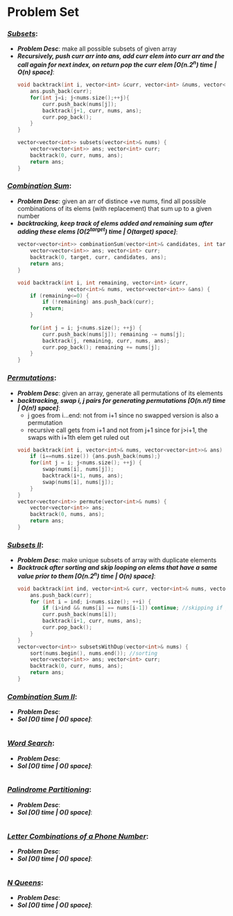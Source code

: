 # Problem Set

### ***[Subsets](https://leetcode.com/problems/subsets/)***:
- ***Problem Desc***: make all possible subsets of given array
- ***Recursively, push curr arr into ans, add curr elem into curr arr and the call again for next index, on return pop the curr elem [O(n.2<sup>n</sup>) time | O(n) space]***:
  ```cpp
  void backtrack(int i, vector<int> &curr, vector<int> &nums, vector<vector<int>>& ans) {
      ans.push_back(curr);
      for(int j=i; j<nums.size();++j){
          curr.push_back(nums[j]);
          backtrack(j+1, curr, nums, ans);
          curr.pop_back();
      }
  }

  vector<vector<int>> subsets(vector<int>& nums) {
      vector<vector<int>> ans; vector<int> curr;
      backtrack(0, curr, nums, ans);
      return ans;
  }
  ```

### ***[Combination Sum](https://leetcode.com/problems/combination-sum/)***:
- ***Problem Desc***: given an arr of distince +ve nums, find all possible combinations of its elems (with replacement) that sum up to a given number
- ***backtracking, keep track of elems added and remaining sum after adding these elems [O(2<sup>target</sup>) time | O(target) space]***:
  ```cpp
  vector<vector<int>> combinationSum(vector<int>& candidates, int target) {
      vector<vector<int>> ans; vector<int> curr;
      backtrack(0, target, curr, candidates, ans);
      return ans;
  }

  void backtrack(int i, int remaining, vector<int> &curr, 
                  vector<int>& nums, vector<vector<int>> &ans) {
      if (remaining<=0) {
          if (!remaining) ans.push_back(curr);
          return;
      }
      
      for(int j = i; j<nums.size(); ++j) {
          curr.push_back(nums[j]); remaining -= nums[j];
          backtrack(j, remaining, curr, nums, ans);
          curr.pop_back(); remaining += nums[j];
      }
  }
  ```

### ***[Permutations](https://leetcode.com/problems/permutations/)***:
- ***Problem Desc***: given an array, generate all permutations of its elements
- ***backtracking, swap i, j pairs for generating permutations [O(n.n!) time | O(n!) space]***:
  - j goes from i...end: not from i+1 since no swapped version is also a permutation
  - recursive call gets from i+1 and not from j+1 since for j>i+1, the swaps with i+1th elem get ruled out
  ```cpp
  void backtrack(int i, vector<int>& nums, vector<vector<int>>& ans) {
      if (i==nums.size()) {ans.push_back(nums);}
      for(int j = i; j<nums.size(); ++j) {
          swap(nums[i], nums[j]);
          backtrack(i+1, nums, ans);
          swap(nums[i], nums[j]);
      }
  }
  vector<vector<int>> permute(vector<int>& nums) {
      vector<vector<int>> ans; 
      backtrack(0, nums, ans);
      return ans;
  }
  ```

### ***[Subsets II](https://leetcode.com/problems/subsets-ii/)***:
- ***Problem Desc***: make unique subsets of array with duplicate elements
- ***Backtrack after sorting and skip looping on elems that have a same value prior to them [O(n.2<sup>n</sup>) time | O(n) space]***:
  ```cpp
  void backtrack(int ind, vector<int>& curr, vector<int>& nums, vector<vector<int>> &ans) {
      ans.push_back(curr);
      for (int i = ind; i<nums.size(); ++i) {
          if (i>ind && nums[i] == nums[i-1]) continue; //skipping if prev elem same
          curr.push_back(nums[i]);
          backtrack(i+1, curr, nums, ans);
          curr.pop_back();
      }
  }
  vector<vector<int>> subsetsWithDup(vector<int>& nums) {
      sort(nums.begin(), nums.end()); //sorting
      vector<vector<int>> ans; vector<int> curr;
      backtrack(0, curr, nums, ans);
      return ans;
  }
  ```

### ***[Combination Sum II](https://leetcode.com/problems/combination-sum-ii/)***:
- ***Problem Desc***:
- ***Sol [O() time | O() space]***:
  ```cpp
  ```

### ***[Word Search](https://leetcode.com/problems/word-search/)***:
- ***Problem Desc***:
- ***Sol [O() time | O() space]***:
  ```cpp
  ```

### ***[Palindrome Partitioning](https://leetcode.com/problems/palindrome-partitioning/)***:
- ***Problem Desc***:
- ***Sol [O() time | O() space]***:
  ```cpp
  ```

### ***[Letter Combinations of a Phone Number](https://leetcode.com/problems/letter-combinations-of-a-phone-number/)***:
- ***Problem Desc***:
- ***Sol [O() time | O() space]***:
  ```cpp
  ```

### ***[N Queens](https://leetcode.com/problems/n-queens/)***:
- ***Problem Desc***:
- ***Sol [O() time | O() space]***:
  ```cpp
  ```
